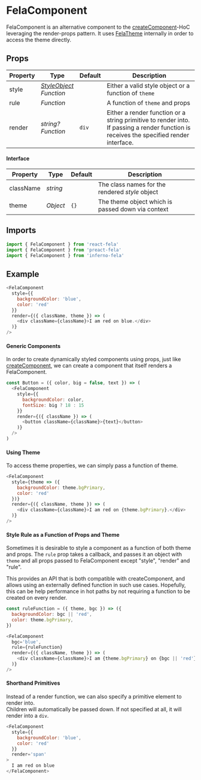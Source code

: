 # FelaComponent

FelaComponent is an alternative component to the [createComponent](createComponent.md)-HoC leveraging the render-props pattern. It uses [FelaTheme](FelaTheme.md) internally in order to access the theme directly.

## Props

| Property | Type | Default | Description |
| --- | --- | --- | --- |
| style | [*StyleObject*](../../basics/Rules.md#styleobject)<br>*Function*| | Either a valid style object or a function of `theme` |
| rule | *Function*| | A function of `theme` and props|
| render | *string?*<br>*Function* | `div` | Either a render function or a string primitive to render into.<br>If passing a render function is receives the specified render interface. |

#### Interface
| Property | Type | Default | Description |
| --- | --- | --- | --- |
| className | *string* | | The class names for the rendered *style* object |
| theme | *Object* | `{}` | The theme object which is passed down via context |

## Imports
```javascript
import { FelaComponent } from 'react-fela'
import { FelaComponent } from 'preact-fela'
import { FelaComponent } from 'inferno-fela'
```

## Example
```javascript
<FelaComponent
  style={{
    backgroundColor: 'blue',
    color: 'red'
  }}
  render={({ className, theme }) => (
    <div className={className}>I am red on blue.</div>
  )}
/>
```

#### Generic Components
In order to create dynamically styled components using props, just like [createComponent](createComponent.md), we can create a component that itself renders a FelaComponent.

```javascript
const Button = ({ color, big = false, text }) => (
  <FelaComponent
    style={{
      backgroundColor: color,
      fontSize: big ? 18 : 15
    }}
    render={({ className }) => (
      <button className={className}>{text}</button>
    )}
  />
)
```

#### Using Theme
To access theme properties, we can simply pass a function of theme.

```javascript
<FelaComponent
  style={theme => ({
    backgroundColor: theme.bgPrimary,
    color: 'red'
  })}
  render={({ className, theme }) => (
    <div className={className}>I am red on {theme.bgPrimary}.</div>
  )}
/>
```

#### Style Rule as a Function of Props and Theme
Sometimes it is desirable to style a component as a function of both theme and
props. The `rule` prop takes a callback, and passes it an object with `theme`
and all props passed to FelaComponent except "style", "render" and "rule".

This provides an API that is both compatible with createComponent, and allows
using an externally defined function in such use cases. Hopefully, this can
be help performance in hot paths by not requiring a function to be created on
every render.


```javascript
const ruleFunction = ({ theme, bgc }) => ({
  backgroundColor: bgc || 'red',
  color: theme.bgPrimary,
})

<FelaComponent
  bgc='blue',
  rule={ruleFunction}
  render={({ className, theme }) => (
    <div className={className}>I am {theme.bgPrimary} on {bgc || 'red'}.</div>
  )}
/>
```

#### Shorthand Primitives
Instead of a render function, we can also specify a primitive element to render into.<br>
Children will automatically be passed down. If not specified at all, it will render into a `div`.

```javascript
<FelaComponent
  style={{
    backgroundColor: 'blue',
    color: 'red'
  }}
  render='span'
>
  I am red on blue
</FelaComponent>
```